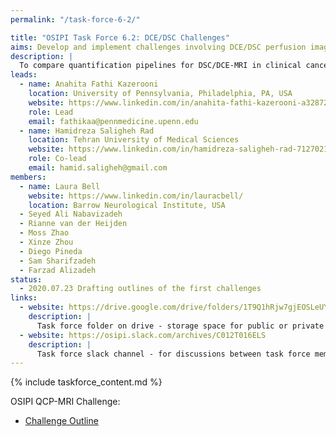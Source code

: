 ```yaml
---
permalink: "/task-force-6-2/"

title: "OSIPI Task Force 6.2: DCE/DSC Challenges"
aims: Develop and implement challenges involving DCE/DSC perfusion imaging analysis
description: |
  To compare quantification pipelines for DSC/DCE-MRI in clinical cancer imaging applications. Through these challenges, the performance of DSC-/DCE-MRI perfusion analysis tools developed in-house by the participating groups or the available software packages will be tested and evaluated according to some metrics (eg. bias and precision on DROs, agreement with reference methods in-vivo, reproducibility on in-vivo data, processing time, etc). The contestants are encouraged to use the software tools listed in OSIPI in creating their pipelines. The aim of this task force is to establish a set of benchmarks for perfusion imaging in different applications. 
leads:
  - name: Anahita Fathi Kazerooni
    location: University of Pennsylvania, Philadelphia, PA, USA
    website: https://www.linkedin.com/in/anahita-fathi-kazerooni-a3287238/
    role: Lead
    email: fathikaa@pennmedicine.upenn.edu
  - name: Hamidreza Saligheh Rad
    location: Tehran University of Medical Sciences
    website: https://www.linkedin.com/in/hamidreza-saligheh-rad-7127021a/
    role: Co-lead
    email: hamid.saligheh@gmail.com
members:
  - name: Laura Bell
    website: https://www.linkedin.com/in/lauracbell/
    location: Barrow Neurological Institute, USA
  - Seyed Ali Nabavizadeh  
  - Rianne van der Heijden
  - Moss Zhao
  - Xinze Zhou
  - Diego Pineda
  - Sam Sharifzadeh
  - Farzad Alizadeh
status:
  - 2020.07.23 Drafting outlines of the first challenges
links:
  - website: https://drive.google.com/drive/folders/1T9Q1hRjw7gjEOSLeUYB7RyjFLHaEfgpp
    description: |
      Task force folder on drive - storage space for public or private documents developed by the task force.
  - website: https://osipi.slack.com/archives/C012T016ELS
    description: |
      Task force slack channel - for discussions between task force members.
---
```


{% include taskforce_content.md %}
<!--- Please include your task force contents below, free formatting -->

OSIPI QCP-MRI Challenge:
- [Challenge Outline](https://docs.google.com/document/d/1DXJsKwLrAeh471SLhlvEFaNtw-ePLZcBsxSzM8QJ_KM/edit?usp=sharing)
